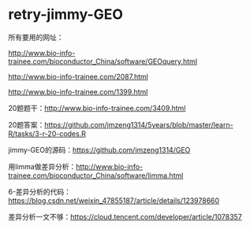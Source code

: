 # retry-jimmy-GEO
所有要用的网址：

http://www.bio-info-trainee.com/bioconductor_China/software/GEOquery.html

http://www.bio-info-trainee.com/2087.html

http://www.bio-info-trainee.com/1399.html

20题题干：http://www.bio-info-trainee.com/3409.html

20题答案：https://github.com/jmzeng1314/5years/blob/master/learn-R/tasks/3-r-20-codes.R 

jimmy-GEO的源码：https://github.com/jmzeng1314/GEO

用limma做差异分析：http://www.bio-info-trainee.com/bioconductor_China/software/limma.html

6-差异分析的代码：https://blog.csdn.net/weixin_47855187/article/details/123978660

差异分析一文不够：https://cloud.tencent.com/developer/article/1078357
